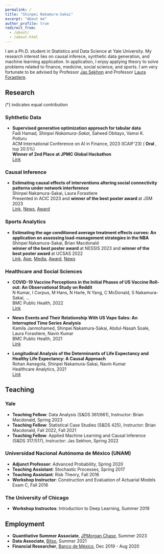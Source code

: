 ```yaml
---
permalink: /
title: "Shinpei Nakamura-Sakai"
excerpt: "About me"
author_profile: true
redirect_from: 
  - /about/
  - /about.html
---
```


I am a Ph.D. student in Statistics and Data Science at Yale University. My research interest lies on causal inferece, synthetic data generation, and machine learning application. In application, I enjoy applying theory to solve problems related to finance, medicine, social science, and sports. I am very fortunate to be advised by Professor [Jas Sekhon](http://sekhon.berkeley.edu/) and Professor [Laura Forastiere](https://ysph.yale.edu/profile/laura_forastiere/).

## Research
(*) indicates equal contribution
### Syhthetic Data
-  <b> Supervised generative optimization approach for tabular data</b>  <br>
Fadi Hamad<sup>*</sup>, Shinpei Nakamura-Sakai<sup>*</sup>, Saheed Obitayo, Vamsi K. Potluru <br>
ACM International Conference on AI in Finance, 2023 (ICAIF'23) (<b> Oral</b> , top 20.5%) <br>
<b>Winner of 2nd Place at JPMC Global Hackathon</b><br>
[Link](https://arxiv.org/abs/2309.05079)

### Causal Inference
- <b> Estimating causal effects of interventions altering social connectivity patterns under network interference</b>  <br> 
  Shinpei Nakamura-Sakai, Laura Forastiere <br>
  Presented in ACIC 2023 and <b> winner of the best poster award </b>  at JSM 2023 <br>
[Link](https://shinnasa.github.io/files/JSM_2023_Poster_Social_Connectivity.pdf), [News](https://statistics.yale.edu/news/shinpei-nakamura-sakai-wins-best-poster-award), [Award](https://community.amstat.org/spaac/awards/poster-award)

### Sports Analytics
- <b> Estimating the age conditioned average treatment effects curves: An application on assessing load-management strategies in the NBA</b>  <br>
  Shinpei Nakamura-Sakai, Brian Macdonald <br>
  <b> winner of the best poster award </b> at NESSIS 2023 and <b> winner of the best poster award </b> at UCSAS 2022 <br>
[Link](https://shinnasa.github.io/files/NESSIS_2023_Poster.pdf), [App](https://snakamura.shinyapps.io/Shiny/), [Media](https://magazine.amstat.org/blog/2023/01/02/uconn-sports-analytics-symposium/), [Award](https://statds.org/events/ucsas2022/), [News](https://statistics.yale.edu/news/congratuations-shinpei-nakamura-sakai-winning-2023-nessis-student-poster-competition)

### Healthcare and Social Sciences
- <b> COVID-19 Vaccine Perceptions in the Initial Phases of US Vaccine Roll-out: An Observational Study on Reddit</b><br>
N Kumar, I Corpus, M Hans, N Harle, N Yang, C McDonald, S Nakamura-Sakai, ... <br>
BMC Public Health, 2022 <br>
[Link](https://link.springer.com/article/10.1186/s12889-022-12824-7)

- <b> News Events and Their Relationship With US Vape Sales: An Interrupted Time Series Analysis</b> <br>
Kamila Janmohamed, Shinpei Nakamura-Sakai, Abdul-Nasah Soale, Laura Forastiere, Navin Kumar<br>
BMC Public Health, 2021 <br>
[Link](https://link.springer.com/article/10.1186/s12889-022-12858-x)

- <b> Longitudinal Analysis of the Determinants of Life Expectancy and Healthy Life Expectancy: A Causal Approach</b> <br>
Rohan Aanegola, Shinpei Nakamura-Sakai, Navin Kumar <br>
Healthcare Analytics, 2021 <br>
[Link](https://www.sciencedirect.com/science/article/pii/S2772442522000077) 

## Teaching
### Yale
- <b>Teaching Fellow</b>: Data Analysis (S&DS 361/661), Instructor: Brian Macdonald, Spring 2023
- <b>Teaching Fellow</b>: Statistical Case Studies (S&DS 425), Instructor: Brian Macdonald, Fall 2022, Fall 2021
- <b>Teaching Fellow</b>: Applied Machine Learning and Causal Inference (S&DS 317/517), Instructor: Jas Sekhon, Spring 2022

### Universidad Nacional Autónoma de México (UNAM)
- <b>Adjunct Professor</b>: Advanced Probability, Spring 2020
- <b>Teaching Assistant</b>: Stochastic Processes, Spring 2017
- <b>Teaching Assistant</b>: Risk Theory, Fall 2016
- <b>Workshop Instructor</b>: Construction and Evaluation of Actuarial Models Exam C, Fall 2016

### The University of Chicago
- <b>Workshop Instructos</b>: Introduction to Deep Learning, Summer 2019

## Employment
- <b>Quantitative Summer Associate</b>, [JPMorgan Chase](https://www.jpmorganchase.com/), Summer 2023
- <b>Data Associate</b>, [Bitso](https://bitso.com/), Summer 2021
- <b>Financial Researcher</b>, [Banco de México](https://www.banxico.org.mx/), Dec 2019 - Aug 2020